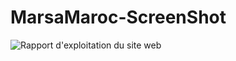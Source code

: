 # MarsaMaroc-ScreenShot

![Rapport d'exploitation du site web](https://github.com/Hmef/MarsaMaroc-ScreenShot/assets/94247278/c7340ac9-a2ac-4cce-ba78-725c542ed070)
